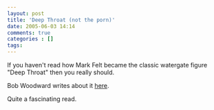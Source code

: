```yaml
---
layout: post
title: 'Deep Throat (not the porn)'
date: 2005-06-03 14:14
comments: true
categories : []
tags:
---
```

If you haven't read how Mark Felt became the classic watergate figure "Deep Throat" then you really should.

Bob Woodward writes about it <a href="http://www.washingtonpost.com/wp-dyn/content/article/2005/06/01/AR2005060102124.html">here</a>.

Quite a fascinating read.

